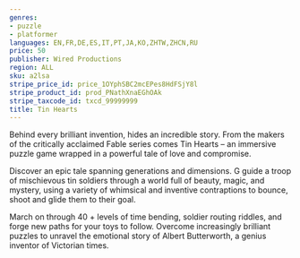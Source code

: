 ```yaml
---
genres:
- puzzle
- platformer
languages: EN,FR,DE,ES,IT,PT,JA,KO,ZHTW,ZHCN,RU
price: 50
publisher: Wired Productions
region: ALL
sku: a2lsa
stripe_price_id: price_1OYphSBC2mcEPes8HdFSjY8l
stripe_product_id: prod_PNathXnaEGhOAk
stripe_taxcode_id: txcd_99999999
title: Tin Hearts
---
```


Behind every brilliant invention, hides an incredible story. From the makers of the critically acclaimed Fable series comes Tin Hearts – an immersive puzzle game wrapped in a powerful tale of love and compromise.

Discover an epic tale spanning generations and dimensions. G guide a troop of mischievous tin soldiers through a world full of beauty, magic, and mystery, using a variety of whimsical and inventive contraptions to bounce, shoot and glide them to their goal.

March on through 40 + levels of time bending, soldier routing riddles, and forge new paths for your toys to follow. Overcome increasingly brilliant puzzles to unravel the emotional story of Albert Butterworth, a genius inventor of Victorian times.